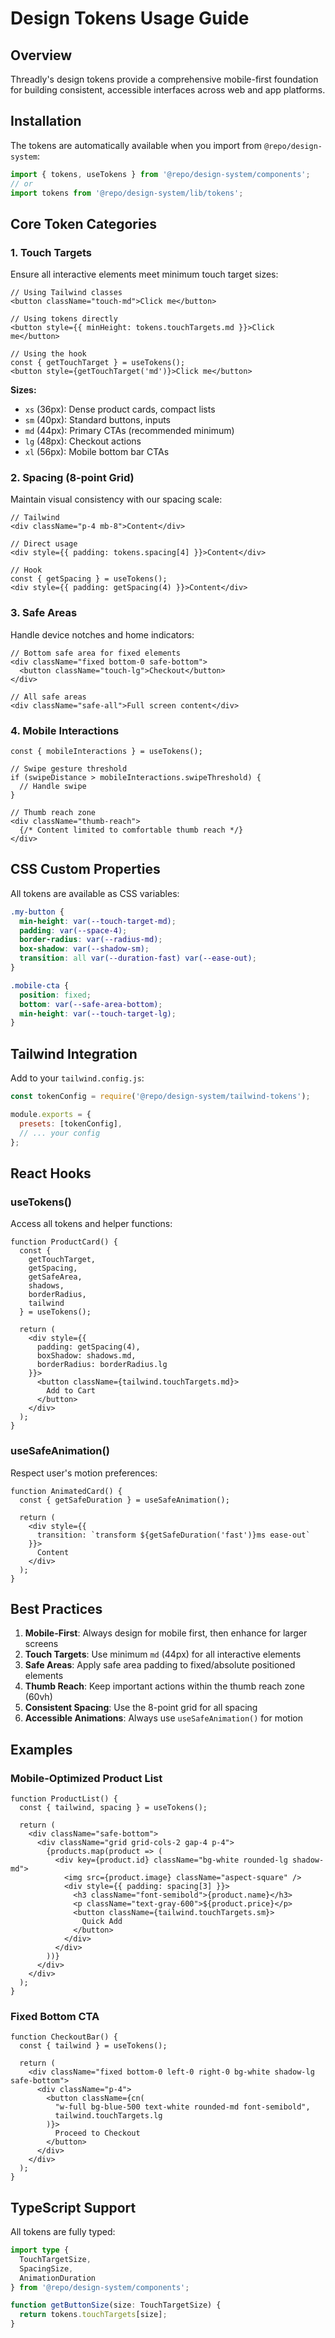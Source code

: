 # Design Tokens Usage Guide

## Overview

Threadly's design tokens provide a comprehensive mobile-first foundation for building consistent, accessible interfaces across web and app platforms.

## Installation

The tokens are automatically available when you import from `@repo/design-system`:

```typescript
import { tokens, useTokens } from '@repo/design-system/components';
// or
import tokens from '@repo/design-system/lib/tokens';
```

## Core Token Categories

### 1. Touch Targets
Ensure all interactive elements meet minimum touch target sizes:

```tsx
// Using Tailwind classes
<button className="touch-md">Click me</button>

// Using tokens directly
<button style={{ minHeight: tokens.touchTargets.md }}>Click me</button>

// Using the hook
const { getTouchTarget } = useTokens();
<button style={getTouchTarget('md')}>Click me</button>
```

**Sizes:**
- `xs` (36px): Dense product cards, compact lists
- `sm` (40px): Standard buttons, inputs
- `md` (44px): Primary CTAs (recommended minimum)
- `lg` (48px): Checkout actions
- `xl` (56px): Mobile bottom bar CTAs

### 2. Spacing (8-point Grid)
Maintain visual consistency with our spacing scale:

```tsx
// Tailwind
<div className="p-4 mb-8">Content</div>

// Direct usage
<div style={{ padding: tokens.spacing[4] }}>Content</div>

// Hook
const { getSpacing } = useTokens();
<div style={{ padding: getSpacing(4) }}>Content</div>
```

### 3. Safe Areas
Handle device notches and home indicators:

```tsx
// Bottom safe area for fixed elements
<div className="fixed bottom-0 safe-bottom">
  <button className="touch-lg">Checkout</button>
</div>

// All safe areas
<div className="safe-all">Full screen content</div>
```

### 4. Mobile Interactions

```tsx
const { mobileInteractions } = useTokens();

// Swipe gesture threshold
if (swipeDistance > mobileInteractions.swipeThreshold) {
  // Handle swipe
}

// Thumb reach zone
<div className="thumb-reach">
  {/* Content limited to comfortable thumb reach */}
</div>
```

## CSS Custom Properties

All tokens are available as CSS variables:

```css
.my-button {
  min-height: var(--touch-target-md);
  padding: var(--space-4);
  border-radius: var(--radius-md);
  box-shadow: var(--shadow-sm);
  transition: all var(--duration-fast) var(--ease-out);
}

.mobile-cta {
  position: fixed;
  bottom: var(--safe-area-bottom);
  min-height: var(--touch-target-lg);
}
```

## Tailwind Integration

Add to your `tailwind.config.js`:

```javascript
const tokenConfig = require('@repo/design-system/tailwind-tokens');

module.exports = {
  presets: [tokenConfig],
  // ... your config
};
```

## React Hooks

### useTokens()
Access all tokens and helper functions:

```tsx
function ProductCard() {
  const {
    getTouchTarget,
    getSpacing,
    getSafeArea,
    shadows,
    borderRadius,
    tailwind
  } = useTokens();

  return (
    <div style={{ 
      padding: getSpacing(4),
      boxShadow: shadows.md,
      borderRadius: borderRadius.lg 
    }}>
      <button className={tailwind.touchTargets.md}>
        Add to Cart
      </button>
    </div>
  );
}
```

### useSafeAnimation()
Respect user's motion preferences:

```tsx
function AnimatedCard() {
  const { getSafeDuration } = useSafeAnimation();
  
  return (
    <div style={{
      transition: `transform ${getSafeDuration('fast')}ms ease-out`
    }}>
      Content
    </div>
  );
}
```

## Best Practices

1. **Mobile-First**: Always design for mobile first, then enhance for larger screens
2. **Touch Targets**: Use minimum `md` (44px) for all interactive elements
3. **Safe Areas**: Apply safe area padding to fixed/absolute positioned elements
4. **Thumb Reach**: Keep important actions within the thumb reach zone (60vh)
5. **Consistent Spacing**: Use the 8-point grid for all spacing
6. **Accessible Animations**: Always use `useSafeAnimation()` for motion

## Examples

### Mobile-Optimized Product List

```tsx
function ProductList() {
  const { tailwind, spacing } = useTokens();
  
  return (
    <div className="safe-bottom">
      <div className="grid grid-cols-2 gap-4 p-4">
        {products.map(product => (
          <div key={product.id} className="bg-white rounded-lg shadow-md">
            <img src={product.image} className="aspect-square" />
            <div style={{ padding: spacing[3] }}>
              <h3 className="font-semibold">{product.name}</h3>
              <p className="text-gray-600">${product.price}</p>
              <button className={tailwind.touchTargets.sm}>
                Quick Add
              </button>
            </div>
          </div>
        ))}
      </div>
    </div>
  );
}
```

### Fixed Bottom CTA

```tsx
function CheckoutBar() {
  const { tailwind } = useTokens();
  
  return (
    <div className="fixed bottom-0 left-0 right-0 bg-white shadow-lg safe-bottom">
      <div className="p-4">
        <button className={cn(
          "w-full bg-blue-500 text-white rounded-md font-semibold",
          tailwind.touchTargets.lg
        )}>
          Proceed to Checkout
        </button>
      </div>
    </div>
  );
}
```

## TypeScript Support

All tokens are fully typed:

```typescript
import type { 
  TouchTargetSize, 
  SpacingSize,
  AnimationDuration 
} from '@repo/design-system/components';

function getButtonSize(size: TouchTargetSize) {
  return tokens.touchTargets[size];
}
```